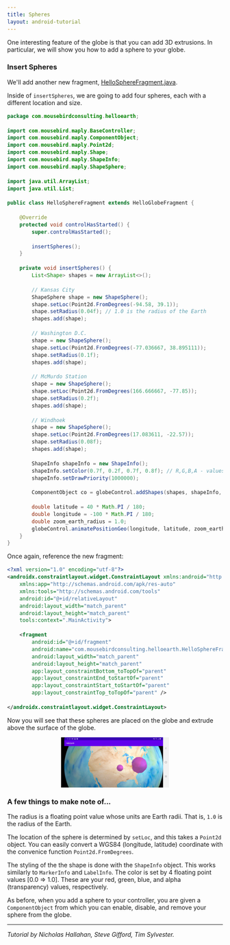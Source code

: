 ```yaml
---
title: Spheres
layout: android-tutorial
---
```


One interesting feature of the globe is that you can add 3D extrusions. In particular, we will show you how to add a sphere to your globe.

### Insert Spheres

We'll add another new fragment, [HelloSphereFragment.java](https://github.com/mousebird/AndroidTutorialProject/blob/master/app/src/main/java/com/mousebirdconsulting/helloearth/HelloSphereFragment.java).

Inside of `insertSpheres`, we are going to add four spheres, each with a different location and size.

```java
package com.mousebirdconsulting.helloearth;

import com.mousebird.maply.BaseController;
import com.mousebird.maply.ComponentObject;
import com.mousebird.maply.Point2d;
import com.mousebird.maply.Shape;
import com.mousebird.maply.ShapeInfo;
import com.mousebird.maply.ShapeSphere;

import java.util.ArrayList;
import java.util.List;

public class HelloSphereFragment extends HelloGlobeFragment {

    @Override
    protected void controlHasStarted() {
        super.controlHasStarted();

        insertSpheres();
    }

    private void insertSpheres() {
        List<Shape> shapes = new ArrayList<>();

        // Kansas City
        ShapeSphere shape = new ShapeSphere();
        shape.setLoc(Point2d.FromDegrees(-94.58, 39.1));
        shape.setRadius(0.04f); // 1.0 is the radius of the Earth
        shapes.add(shape);

        // Washington D.C.
        shape = new ShapeSphere();
        shape.setLoc(Point2d.FromDegrees(-77.036667, 38.895111));
        shape.setRadius(0.1f);
        shapes.add(shape);

        // McMurdo Station
        shape = new ShapeSphere();
        shape.setLoc(Point2d.FromDegrees(166.666667, -77.85));
        shape.setRadius(0.2f);
        shapes.add(shape);

        // Windhoek
        shape = new ShapeSphere();
        shape.setLoc(Point2d.FromDegrees(17.083611, -22.57));
        shape.setRadius(0.08f);
        shapes.add(shape);

        ShapeInfo shapeInfo = new ShapeInfo();
        shapeInfo.setColor(0.7f, 0.2f, 0.7f, 0.8f); // R,G,B,A - values [0.0 => 1.0]
        shapeInfo.setDrawPriority(1000000);

        ComponentObject co = globeControl.addShapes(shapes, shapeInfo, BaseController.ThreadMode.ThreadAny);

        double latitude = 40 * Math.PI / 180;
        double longitude = -100 * Math.PI / 180;
        double zoom_earth_radius = 1.0;
        globeControl.animatePositionGeo(longitude, latitude, zoom_earth_radius, 1.0);
    }
}
```

Once again, reference the new fragment:

```xml
<?xml version="1.0" encoding="utf-8"?>
<androidx.constraintlayout.widget.ConstraintLayout xmlns:android="http://schemas.android.com/apk/res/android"
    xmlns:app="http://schemas.android.com/apk/res-auto"
    xmlns:tools="http://schemas.android.com/tools"
    android:id="@+id/relativeLayout"
    android:layout_width="match_parent"
    android:layout_height="match_parent"
    tools:context=".MainActivity">

    <fragment
        android:id="@+id/fragment"
        android:name="com.mousebirdconsulting.helloearth.HelloSphereFragment"
        android:layout_width="match_parent"
        android:layout_height="match_parent"
        app:layout_constraintBottom_toTopOf="parent"
        app:layout_constraintEnd_toStartOf="parent"
        app:layout_constraintStart_toStartOf="parent"
        app:layout_constraintTop_toTopOf="parent" />

</androidx.constraintlayout.widget.ConstraintLayout>
```

Now you will see that these spheres are placed on the globe and extrude above the surface of the globe.

<img src="resources/spheres.jpg" alt="Android File Transfer" style="max-width:50%;display:block;margin:auto;">

### A few things to make note of...

The radius is a floating point value whose units are Earth radii.  That is, `1.0` is the radius of the Earth.

The location of the sphere is determined by `setLoc`, and this takes a `Point2d` object. You can easily convert a WGS84 (longitude, latitude) coordinate with the convenice function `Point2d.FromDegrees`.

The styling of the the shape is done with the `ShapeInfo` object. This works similarly to `MarkerInfo` and `LabelInfo`. The color is set by 4 floating point values [0.0 => 1.0]. These are your red, green, blue, and alpha (transparency) values, respectively.

As before, when you add a sphere to your controller, you are given a `ComponentObject` from which you can enable, disable, and remove your sphere from the globe.

---

*Tutorial by Nicholas Hallahan, Steve Gifford, Tim Sylvester.*


